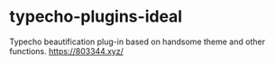 # typecho-plugins-ideal
Typecho beautification plug-in based on handsome theme and other functions.   https://803344.xyz/
